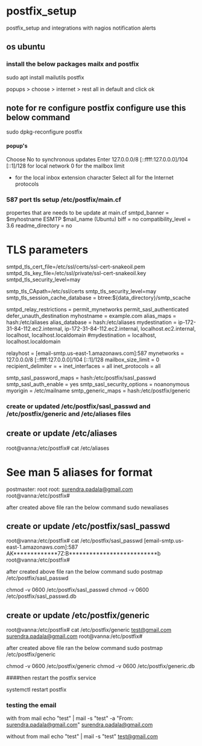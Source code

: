 # postfix_setup
postfix_setup and integrations with nagios notification alerts

## os ubuntu

### install the below packages mailx and postfix
 sudo apt install mailutils postfix

 popups > choose > internet > rest all in default and click ok

## note for re configure postfix configure use this below command 
sudo dpkg-reconfigure postfix

#### popup's
Choose No to synchronous updates
Enter 127.0.0.0/8 [::ffff:127.0.0.0]/104 [::1]/128 for local network
0 for the mailbox limit
+ for the local inbox extension character
Select all for the Internet protocols

 ### 587 port tls setup /etc/postfix/main.cf

propertes that are needs to be update at main.cf
smtpd_banner = $myhostname ESMTP $mail_name (Ubuntu)
biff = no
compatibility_level = 3.6
readme_directory = no
# TLS parameters
smtpd_tls_cert_file=/etc/ssl/certs/ssl-cert-snakeoil.pem
smtpd_tls_key_file=/etc/ssl/private/ssl-cert-snakeoil.key
smtpd_tls_security_level=may

smtp_tls_CApath=/etc/ssl/certs
smtp_tls_security_level=may
smtp_tls_session_cache_database = btree:${data_directory}/smtp_scache


smtpd_relay_restrictions = permit_mynetworks permit_sasl_authenticated defer_unauth_destination
myhostname = example.com
alias_maps = hash:/etc/aliases
alias_database = hash:/etc/aliases
mydestination = ip-172-31-84-112.ec2.internal, ip-172-31-84-112.ec2.internal, localhost.ec2.internal, localhost, localhost.localdomain
#mydestination = localhost, localhost.localdomain

relayhost = [email-smtp.us-east-1.amazonaws.com]:587
mynetworks = 127.0.0.0/8 [::ffff:127.0.0.0]/104 [::1]/128
mailbox_size_limit = 0
recipient_delimiter = +
inet_interfaces = all
inet_protocols = all

smtp_sasl_password_maps = hash:/etc/postfix/sasl_passwd
smtp_sasl_auth_enable = yes
smtp_sasl_security_options = noanonymous
myorigin = /etc/mailname
smtp_generic_maps = hash:/etc/postfix/generic


### create or updated /etc/postfix/sasl_passwd and /etc/postfix/generic and /etc/aliases files 

## create or update /etc/aliases

root@vanna:/etc/postfix# cat /etc/aliases
# See man 5 aliases for format
postmaster:    root
root: surendra.padala@gmail.com
root@vanna:/etc/postfix#

after created above file ran the below command 
sudo newaliases

## create or update /etc/postfix/sasl_passwd

root@vanna:/etc/postfix# cat /etc/postfix/sasl_passwd
[email-smtp.us-east-1.amazonaws.com]:587 AK*************7Z:B**************************b
root@vanna:/etc/postfix#

after created above file ran the below command 
sudo postmap /etc/postfix/sasl_passwd

chmod -v 0600 /etc/postfix/sasl_passwd
chmod -v 0600 /etc/postfix/sasl_passwd.db

## create or update /etc/postfix/generic

root@vanna:/etc/postfix# cat /etc/postfix/generic
test@gmail.com surendra.padala@gmail.com
root@vanna:/etc/postfix#

after created above file ran the below command
sudo postmap /etc/postfix/generic

chmod -v 0600 /etc/postfix/generic
chmod -v 0600 /etc/postfix/generic.db

####then restart the postfix service 

systemctl restart postfix 

### testing the email 
with from mail 
echo "test" | mail -s "test" -a "From: surendra.padala@gmail.com" surendra.padala@gmail.com

without from mail
echo "test" | mail -s "test"   test@gmail.com


 

 
 
